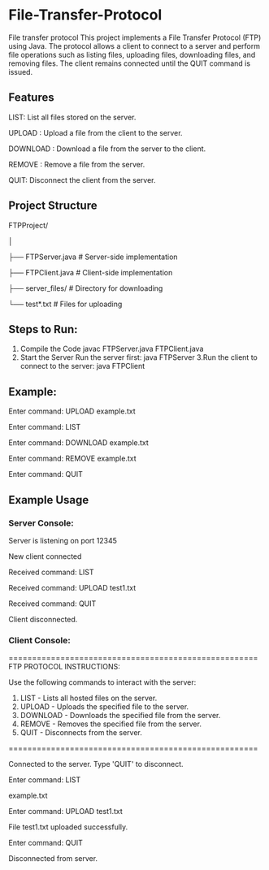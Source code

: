 # File-Transfer-Protocol
File transfer protocol
This project implements a File Transfer Protocol (FTP) using Java. The protocol allows a client to connect to a server and perform file operations such as listing files, uploading files, downloading files, and removing files. The client remains connected until the QUIT command is issued.

## Features

LIST: List all files stored on the server.

UPLOAD <filename>: Upload a file from the client to the server.

DOWNLOAD <filename>: Download a file from the server to the client.

REMOVE <filename>: Remove a file from the server.

QUIT: Disconnect the client from the server.

## Project Structure 

FTPProject/

│

├── FTPServer.java        # Server-side implementation

├── FTPClient.java         # Client-side implementation

├── server_files/             # Directory for downloading 

└── test*.txt                     # Files for uploading 


## Steps to Run:
1. Compile the Code
javac FTPServer.java FTPClient.java
2. Start the Server
Run the server first:
java FTPServer
3.Run the client to connect to the server:
java FTPClient

## Example:
Enter command: UPLOAD example.txt

Enter command: LIST

Enter command: DOWNLOAD example.txt

Enter command: REMOVE example.txt

Enter command: QUIT

## Example Usage
### Server Console:
Server is listening on port 12345

New client connected

Received command: LIST

Received command: UPLOAD test1.txt

Received command: QUIT

Client disconnected.

### Client Console:
=====================================================
FTP PROTOCOL INSTRUCTIONS:

Use the following commands to interact with the server:
1. LIST           - Lists all hosted files on the server.
2. UPLOAD <file>  - Uploads the specified file to the server.
3. DOWNLOAD <file> - Downloads the specified file from the server.
4. REMOVE <file>  - Removes the specified file from the server.
5. QUIT           - Disconnects from the server.

=====================================================

Connected to the server. Type 'QUIT' to disconnect.

Enter command: LIST

example.txt

Enter command: UPLOAD test1.txt

File test1.txt uploaded successfully.

Enter command: QUIT

Disconnected from server.










